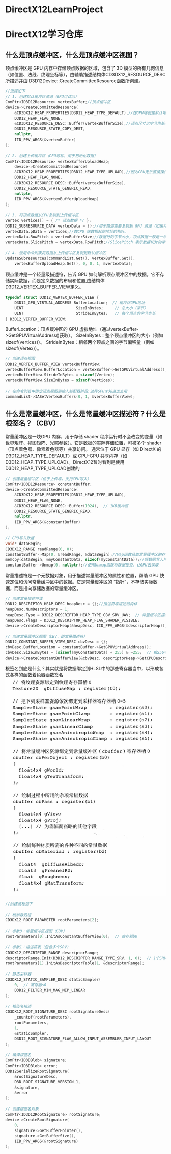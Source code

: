 # DirectX12LearnProject
# DirectX12学习仓库

## 什么是顶点缓冲区，什么是顶点缓冲区视图？
顶点缓冲区是 GPU 内存中存储顶点数据的区域，包含了 3D 模型的所有几何信息（如位置、法线、纹理坐标等），由辅助描述结构体CD3DX12_RESOURCE_DESC所描述并由ID3D12Device::CreateCommittedResource函数所创建。
```cpp
//流程如下
// 1. 创建默认缓冲区资源（GPU可访问）
ComPtr<ID3D12Resource> vertexBuffer;//顶点缓冲区
device->CreateCommittedResource(
    &CD3DX12_HEAP_PROPERTIES(D3D12_HEAP_TYPE_DEFAULT),//在GPU端创建默认堆，存储静态数据提高效率
    D3D12_HEAP_FLAG_NONE,
    &CD3DX12_RESOURCE_DESC::Buffer(vertexBufferSize),//顶点尺寸以字节为基准
    D3D12_RESOURCE_STATE_COPY_DEST,
    nullptr,
    IID_PPV_ARGS(&vertexBuffer)
);

// 2. 创建上传缓冲区（CPU可写，用于初始化数据）
ComPtr<ID3D12Resource> vertexBufferUploadHeap;
    device->CreateCommittedResource(
    &CD3DX12_HEAP_PROPERTIES(D3D12_HEAP_TYPE_UPLOAD),//因为CPU无法直接操作GPU内存，所以将数据先存在CPU端的上传堆，让GPU自己去拿，符合硬件物理架构
    D3D12_HEAP_FLAG_NONE,
    &CD3DX12_RESOURCE_DESC::Buffer(vertexBufferSize),
    D3D12_RESOURCE_STATE_GENERIC_READ,
    nullptr,
    IID_PPV_ARGS(&vertexBufferUploadHeap)
);

// 3. 将顶点数据从CPU复制到上传缓冲区
Vertex vertices[] = { /* 顶点数据 */ };
D3D12_SUBRESOURCE_DATA vertexData = {};//用于描述需要复制到 GPU 资源（如缓冲区、纹理）中的CPU 端数据的布局和位置。
vertexData.pData = vertices;//数CPU 端数据起始地址的指针。
vertexData.RowPitch = vertexBufferSize;//数据行的字节大小，顶点数据一般是一维数据
vertexData.SlicePitch = vertexData.RowPitch;//SlicePitch 表示数据切片的字节大小，主要用于三维纹理或纹理数组。一个切片的字节数，类似于快递包裹的纵向高度。

// 4. 使用命令列表将数据从上传缓冲区复制到默认缓冲区
UpdateSubresources(commandList.Get(), vertexBuffer.Get(), 
    vertexBufferUploadHeap.Get(), 0, 0, 1, &vertexData);
```
顶点缓冲是一个轻量级描述符，告诉 GPU 如何解析顶点缓冲区中的数据。它不存储实际数据，而是定义数据的布局和位置,由结构体D3D12_VERTEX_BUFFER_VIEW定义。
```cpp
typedef struct D3D12_VERTEX_BUFFER_VIEW {
    D3D12_GPU_VIRTUAL_ADDRESS BufferLocation;  // 缓冲区GPU地址
    UINT                       SizeInBytes;     // 总大小（字节）
    UINT                       StrideInBytes;   // 每个顶点的字节步长
} D3D12_VERTEX_BUFFER_VIEW;
```
BufferLocation：顶点缓冲区的 GPU 虚拟地址（通过vertexBuffer->GetGPUVirtualAddress()获取）。
SizeInBytes：整个顶点缓冲区的大小（例如sizeof(vertices)）。
StrideInBytes：相邻两个顶点之间的字节偏移量（例如sizeof(Vertex)）。
```cpp
// 创建顶点视图
D3D12_VERTEX_BUFFER_VIEW vertexBufferView;
vertexBufferView.BufferLocation = vertexBuffer->GetGPUVirtualAddress();
vertexBufferView.StrideInBytes = sizeof(Vertex);
vertexBufferView.SizeInBytes = sizeof(vertices);

// 在命令列表中绑定顶点视图到输入装配器阶段,这样GPU才知道怎么用
commandList->IASetVertexBuffers(0, 1, &vertexBufferView);
```
## 什么是常量缓冲区，什么是常量缓冲区描述符？什么是根签名？（CBV）
常量缓冲区是一块GPU 内存，用于存储 shader 程序运行时不会改变的变量（如世界矩阵、视图矩阵、光照参数）。它是数据的实际存储位置，可被多个 shader（顶点着色器、像素着色器等）共享访问。
通常位于 GPU 显存（如 DirectX 的 D3D12_HEAP_TYPE_DEFAULT）或 CPU-GPU 共享内存（如 D3D12_HEAP_TYPE_UPLOAD）。DirectX12暂时看到是使用D3D12_HEAP_TYPE_UPLOAD创建的
```cpp
// 创建常量缓冲区（位于上传堆，支持CPU写入）
ComPtr<ID3D12Resource> constantBuffer;
device->CreateCommittedResource(
    &CD3DX12_HEAP_PROPERTIES(D3D12_HEAP_TYPE_UPLOAD),
    D3D12_HEAP_FLAG_NONE,
    &CD3DX12_RESOURCE_DESC::Buffer(1024),  // 1KB缓冲区
    D3D12_RESOURCE_STATE_GENERIC_READ,
    nullptr,
    IID_PPV_ARGS(&constantBuffer)
);

// CPU写入数据
void* dataBegin;
CD3DX12_RANGE readRange(0, 0);
constantBuffer->Map(0, &readRange, &dataBegin);//Map函数获取常量缓冲区的存储地址，好让CPU写入
memcpy(dataBegin, &myConstantData, sizeof(myConstantData));//将数据写入常量缓冲区
constantBuffer->Unmap(0, nullptr);//使用Unmap函数将数据提交，让GPU去读取
```
常量描述符是一个元数据对象，用于描述常量缓冲区的属性和位置，帮助 GPU 快速定位和访问常量缓冲区中的数据。它是常量缓冲区的 “指针”，不存储实际数据，而是指向存储数据的常量缓冲区。
```cpp
// 创建常量描述符堆
D3D12_DESCRIPTOR_HEAP_DESC heapDesc = {};//描述符堆描述结构体
heapDesc.NumDescriptors = 1;
heapDesc.Type = D3D12_DESCRIPTOR_HEAP_TYPE_CBV_SRV_UAV;  // 常量缓冲区描述符类型
heapDesc.Flags = D3D12_DESCRIPTOR_HEAP_FLAG_SHADER_VISIBLE;
device->CreateDescriptorHeap(&heapDesc, IID_PPV_ARGS(&descriptorHeap));

// 创建常量缓冲区视图（CBV，即常量描述符）
D3D12_CONSTANT_BUFFER_VIEW_DESC cbvDesc = {};
cbvDesc.BufferLocation = constantBuffer->GetGPUVirtualAddress();
cbvDesc.SizeInBytes = (sizeof(myConstantData) + 255) & ~255;  // 按256字节对齐，可以看看是什么原理
device->CreateConstantBufferView(&cbvDesc, descriptorHeap->GetCPUDescriptorHandleForHeapStart());
```
根签名到底是什么？其实就是将数据绑定到HLSL中的那些寄存器当中，以形成各式各样的函数着色器函数签名
![alt text](image.png)
```cpp
//创建流程如下

// 根参数数组
CD3DX12_ROOT_PARAMETER rootParameters[2];
    
// 参数0：常量缓冲区视图（CBV）
rootParameters[0].InitAsConstantBufferView(0);  // 寄存器b0
    
// 参数1：描述符表（包含多个SRV）
CD3DX12_DESCRIPTOR_RANGE descriptorRange;
descriptorRange.Init(D3D12_DESCRIPTOR_RANGE_TYPE_SRV, 1, 0);  // 1个SRV，寄存器t0
rootParameters[1].InitAsDescriptorTable(1, &descriptorRange);
    
// 静态采样器
CD3DX12_STATIC_SAMPLER_DESC staticSampler(
    0,  // 寄存器s0
    D3D12_FILTER_MIN_MAG_MIP_LINEAR
);
    
// 根签名描述
CD3DX12_ROOT_SIGNATURE_DESC rootSignatureDesc(
    _countof(rootParameters),
    rootParameters,
    1,
    &staticSampler,
    D3D12_ROOT_SIGNATURE_FLAG_ALLOW_INPUT_ASSEMBLER_INPUT_LAYOUT
);
    
// 编译根签名
ComPtr<ID3DBlob> signature;
ComPtr<ID3DBlob> error;
D3D12SerializeRootSignature(
    &rootSignatureDesc,
    D3D_ROOT_SIGNATURE_VERSION_1,
    &signature,
    &error
);
    
// 创建根签名对象
ComPtr<ID3D12RootSignature> rootSignature;
device->CreateRootSignature(
    0,
    signature->GetBufferPointer(),
    signature->GetBufferSize(),
    IID_PPV_ARGS(&rootSignature)
);
```